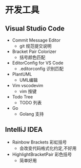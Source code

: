 # 开发工具

## Visual Studio Code

* Commit Message Editor
  * git 规范提交说明
* Bracket Pair Colorizer
  * 括号颜色匹配
* EditorConfig for VS Code
  * .editorconfig 识别匹配
* PlantUML
  * UML编辑
* Vim vscodevim
  * vim 按键
* Todo Tree
  * TODO 列表
* Go
  * Golang 支持

## IntelliJ IDEA

* Rainbow Brackets 彩虹括号
  * 会改变代码格式化约定,不好用
* HighlightBracketPair 彩色括号
  * 简单好用
